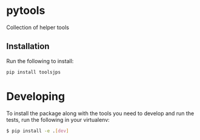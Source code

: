 # pytools

Collection of helper tools

## Installation

Run the following to install:
```python
pip install toolsjps
```

# Developing
To install the package along with the tools you need to develop and run the tests,
run the following in your virtualenv:

```bash
$ pip install -e .[dev]
```